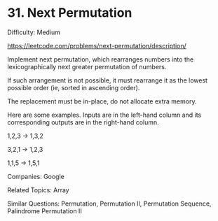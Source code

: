 # 31. Next Permutation

Difficulty: Medium

https://leetcode.com/problems/next-permutation/description/

Implement next permutation, which rearranges numbers into the lexicographically next greater permutation of numbers.

If such arrangement is not possible, it must rearrange it as the lowest possible order (ie, sorted in ascending order).

The replacement must be in-place, do not allocate extra memory.

Here are some examples. Inputs are in the left-hand column and its corresponding outputs are in the right-hand column.

1,2,3 → 1,3,2

3,2,1 → 1,2,3

1,1,5 → 1,5,1

Companies: Google

Related Topics: Array

Similar Questions: Permutation, Permutation II, Permutation Sequence, Palindrome Permutation II
